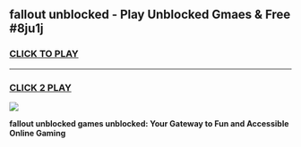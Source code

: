 
## fallout unblocked - Play Unblocked Gmaes & Free #8ju1j
<h3>
<a href="https://news.freeplayer.one?title=fallout_unblocked&ref=24F">CLICK TO PLAY</a></h3>
<hr>

<h3>
<a href="https://news.freeplayer.one?title=fallout_unblocked&ref=24F">CLICK 2 PLAY</a>
  
</h3>

<a href="https://news.freeplayer.one?title=fallout_unblocked&ref=24F/"><img src="https://clearcache.store/games.png"></a>


**fallout unblocked games unblocked: Your Gateway to Fun and Accessible Online Gaming**
